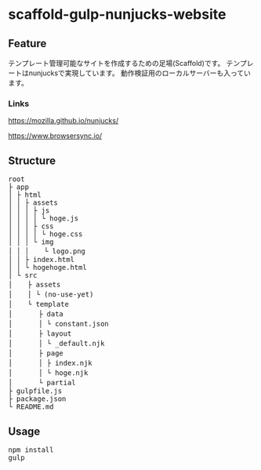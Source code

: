 # scaffold-gulp-nunjucks-website

## Feature
テンプレート管理可能なサイトを作成するための足場(Scaffold)です。
テンプレートはnunjucksで実現しています。
動作検証用のローカルサーバーも入っています。
### Links
https://mozilla.github.io/nunjucks/

https://www.browsersync.io/


## Structure
<pre>
root
├ app
│ ├ html
│ │ ├ assets
│ │ │ ├ js
│ │ │ │ └ hoge.js
│ │ │ ├ css
│ │ │ │ └ hoge.css
│ │ │ └ img
│ │ │ 　 └ logo.png
│ │ ├ index.html
│ │ └ hogehoge.html
│ └ src
│ 　 ├ assets
│ 　 │ └ (no-use-yet)
│ 　 └ template
│ 　 　 ├ data
│ 　 　 │ └ constant.json
│ 　 　 ├ layout
│ 　 　 │ └ _default.njk
│ 　 　 ├ page
│ 　 　 │ ├ index.njk
│ 　 　 │ └ hoge.njk
│ 　 　 └ partial
├ gulpfile.js
├ package.json
└ README.md
</pre>

## Usage
<pre>
npm install
gulp
</pre>